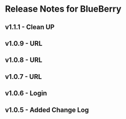 # Release Notes for BlueBerry

## v1.1.1 - Clean UP
## v1.0.9 - URL
## v1.0.8 - URL
## v1.0.7 - URL
## v1.0.6 - Login
## v1.0.5 - Added Change Log
